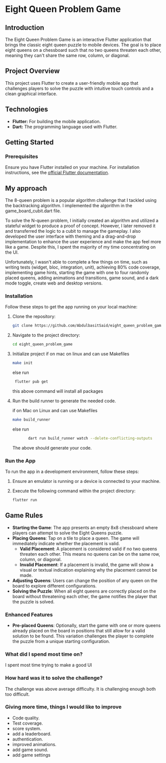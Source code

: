 
# Eight Queen Problem Game

## Introduction

The Eight Queen Problem Game is an interactive Flutter application that brings the classic eight queen puzzle to mobile devices. The goal is to place eight queens on a chessboard such that no two queens threaten each other, meaning they can't share the same row, column, or diagonal.

## Project Overview

This project uses Flutter to create a user-friendly mobile app that challenges players to solve the puzzle with intuitive touch controls and a clean graphical interface.

## Technologies

- **Flutter:** For building the mobile application.
- **Dart:** The programming language used with Flutter.

## Getting Started

### Prerequisites

Ensure you have Flutter installed on your machine. For installation instructions, see the [official Flutter documentation](https://flutter.dev/docs/get-started/install).

## My approach

The 8-queen problem is a popular algorithm challenge that I tackled using the backtracking algorithm. I implemented the algorithm in the game_board_cubit.dart file.

To solve the N-queen problem, I initially created an algorithm and utilized a stateful widget to produce a proof of concept. However, I later removed it and transferred the logic to a cubit to manage the gameplay. I also developed the user interface with theming and a drag-and-drop implementation to enhance the user experience and make the app feel more like a game. Despite this, I spent the majority of my time concentrating on the UI.

Unfortunately, I wasn't able to complete a few things on time, such as writing tests (widget, bloc, integration, unit), achieving 80% code coverage, implementing game hints, starting the game with one to four randomly placed queens, adding animations and transitions, game sound, and a dark mode toggle, create web and desktop versions.

### Installation

Follow these steps to get the app running on your local machine:

1. Clone the repository:

   ```bash
   git clone https://github.com/AbdulbasitSaid/eight_queen_problem_game.git
   ```

2. Navigate to the project directory:

   ```bash
   cd eight_queen_problem_game
   ```

3. Initialize project
    if on mac on linux and can use Makefiles

     ```bash
     make init
     ```

     else run

    ```bash
     flutter pub get
    ```

    this above command will install all packages

4. Run the build runner to generate the needed code.

     if on Mac on Linux and can use Makefiles

     ```bash
    make build_runner
     ```

    else run
    ```bash
           dart run build_runner watch --delete-conflicting-outputs
    ```
    The above should generate your code.

### Run the App

To run the app in a development environment, follow these steps:

1. Ensure an emulator is running or a device is connected to your machine.
2. Execute the following command within the project directory:

   ```bash
   flutter run
   ```

## Game Rules

- **Starting the Game**: The app presents an empty 8x8 chessboard where players can attempt to solve the Eight Queens puzzle.
- **Placing Queens**: Tap on a tile to place a queen. The game will immediately indicate whether the placement is valid.
  - **Valid Placement**: A placement is considered valid if no two queens threaten each other. This means no queens can be on the same row, column, or diagonal.
  - **Invalid Placement**: If a placement is invalid, the game will show a visual or textual indication explaining why the placement cannot be made.
- **Adjusting Queens**: Users can change the position of any queen on the board to explore different configurations.
- **Solving the Puzzle**: When all eight queens are correctly placed on the board without threatening each other, the game notifies the player that the puzzle is solved.

### Enhanced Features

- **Pre-placed Queens**: Optionally, start the game with one or more queens already placed on the board in positions that still allow for a valid solution to be found. This variation challenges the player to complete the puzzle from a unique starting configuration.

### What did I spend most time on?

I spent most time trying to make a good UI

### How hard was it to solve the challenge?

The challenge was above average difficulty. It is challenging enough both too difficult.

### Giving more time, things I would like to improve

- Code quality.
- Test coverage.
- score system.
- add a leaderboard.
- authentication.
- improved animations.
- add game sound.
- add game settings
